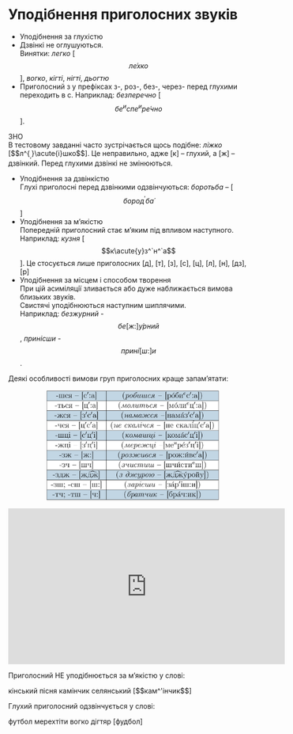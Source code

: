 # Уподібнення приголосних звуків

* Уподiбнення за глухiстю
 * Дзвiнкi не оглушуються.<br>
  <span class="p1">Винятки</span>: *легко* [$$л\acute{е}хко$$], *вогко*, *кiгтi*, *нiгтi*, *дьогтю*
 * Приголосний <span class="p1">з</span> у префiксах <span class="p1">з-</span>, <span class="p1">роз-</span>, <span class="p1">без-</span>, <span class="p1">через-</span> перед глухими переходить в <span class="p1">с</span>. Наприклад: *безперечно* [$$бе^испе^ир\acute{е}чно$$].

<div class="alg-wrap">
<span class="alg">ЗНО</span> 
<div class="alg-text">
В тестовому завданнi часто зустрiчається щось подiбне: <i>лiжко</i> [$$л^{<sub>,</sub>}\acute{і}шко$$]. Це неправильно, адже [<span class="p1">к</span>] – глухий, а [<span class="p1">ж</span>] – дзвiнкий. Перед глухими дзвiнкi не змiнюються.
</div>
</div> 

* Уподiбнення за дзвiнкiстю<br>
 Глухi приголоснi перед дзвiнкими одзвiнчуються: *боротьба* – [$$бород^{'}б\acute{а}$$]
* Уподiбнення за м’якiстю<br>
Попереднiй приголосний стає м’яким пiд впливом наступного. Наприклад: *кузня* [$$к\acute{у}з^`н^`а$$]. Це стосується лише приголосних [<span class="p1">д</span>], [<span class="p1">т</span>], [<span class="p1">з</span>], [<span class="p1">с</span>], [<span class="p1">ц</span>], [<span class="p1">л</span>], [<span class="p1">н</span>], [<span class="p1">дз</span>], [<span class="p1">р</span>]
* Уподiбнення за мiсцем i способом творення<br>
При цiй асимiляцiї зливається або дуже наближається вимова близьких звукiв.<br>
Свистячi уподiбнюються наступним шиплячими.<br>
Наприклад: *безжурний* - $$бе[ж:]\acute{у}рний$$, *принісши* - $$прин\acute{і}[ш:]и$$.

Деякi особливостi вимови груп приголосних краще запам’ятати:

<!--<div class="centered-table-wrapper">
<table class="centered-table">
<tr>
<td>-шся – [с<sup>’</sup>:a]/td>
<td><font color="#0F5181">[йа]</font></td>
</tr>
</table>
</div>-->

<p align="center"><img width="350"class="image" src="../pics/1/pic4.png"/></p>

<div class="fluidMedia">
<iframe align="center" width="560" height="315" src="https://www.youtube.com/embed/I3wHHsfPimM" frameborder="0" allowfullscreen></iframe>
</div>
<div class="popup">
</div>

<quiz correctLabel="correct" incorrectLabel="incorrect" checkLabel="check">
    <question text="">
        <p>Приголосний НЕ уподібнюється за м’якістю у слові:</p>
        <answer>кінський</answer>
        <answer>пісня</answer>
        <answer correct>камінчик</answer>
        <answer>селянський</answer>
        <explanation>
        [$$кам^'інчик$$]
        </explanation>
    </question>
    <question text="">
        <p>Глухий приголосний одзвінчується у слові:</p>
        <answer correct>футбол</answer>
        <answer>мерехтіти</answer>
        <answer>вогко</answer>
        <answer>дігтяр</answer>
        <explanation>
        [фудбол]
        </explanation>
    </question>
</quiz>